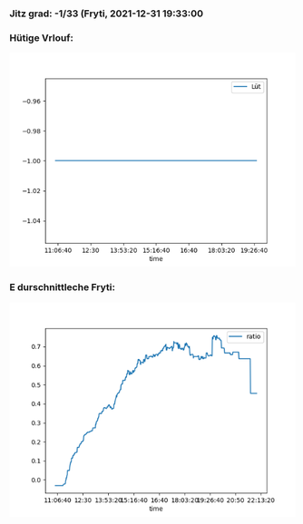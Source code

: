 ### Jitz grad: -1/33 (Fryti, 2021-12-31 19:33:00

### Hütige Vrlouf:
![Graph](Today.png)

### E durschnittleche Fryti:
![Graph](Fryti.png)